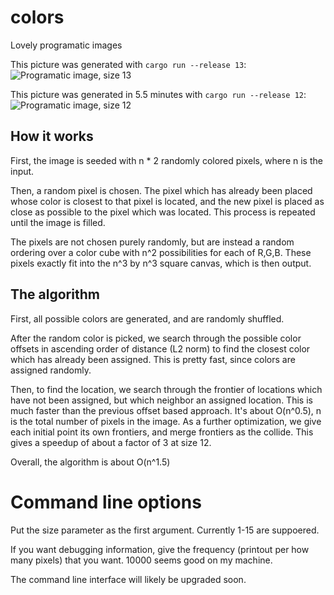 # colors
Lovely programatic images

This picture was generated with `cargo run --release 13`:
![Programatic image, size 13](pic13-2984601103.png)

This picture was generated in 5.5 minutes with `cargo run --release 12`:
![Programatic image, size 12](pic12-1980163731.png)

## How it works

First, the image is seeded with n * 2 randomly colored pixels, where n is the input.

Then, a random pixel is chosen. The pixel which has already been placed whose color is closest to that pixel is located, and the new pixel is placed as close as possible to the pixel which was located. This process is repeated until the image is filled.

The pixels are not chosen purely randomly, but are instead a random ordering over a color cube with n^2 possibilities for each of R,G,B. These pixels exactly fit into the n^3 by n^3 square canvas, which is then output.

## The algorithm

First, all possible colors are generated, and are randomly shuffled.

After the random color is picked, we search through the possible color offsets in ascending order of distance (L2 norm) to find the closest color which has already been assigned. This is pretty fast, since colors are assigned randomly.

Then, to find the location, we search through the frontier of locations which have not been assigned, but which neighbor an assigned location. This is much faster than the previous offset based approach. It's about O(n^0.5), n is the total number of pixels in the image.
As a further optimization, we give each initial point its own frontiers, and merge frontiers as the collide. This gives a speedup of about a factor of 3 at size 12.

Overall, the algorithm is about O(n^1.5)

# Command line options

Put the size parameter as the first argument. Currently 1-15 are suppoered.

If you want debugging information, give the frequency (printout per how many pixels) that you want.
10000 seems good on my machine.

The command line interface will likely be upgraded soon.
